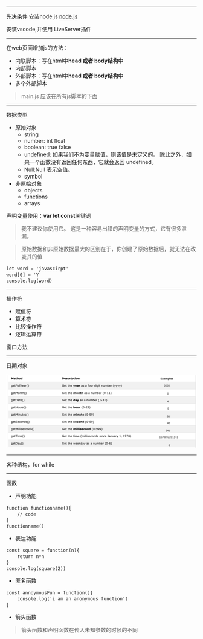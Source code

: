 

-----
先决条件
安装node.js [node.js](https://nodejs.org/en/)

安装vscode,并使用 LiveServer插件

---

在web页面增加js的方法：
- 内联脚本：写在html中**head 或者 body结构中**
- 内部脚本
- 外部脚本：写在html中**head 或者 body结构中**
- 多个外部脚本

> main.js 应该在所有js脚本的下面

-----
数据类型

- 原始对象
    - string
    - number: int float
    - boolean: true false
    - undefined: 如果我们不为变量赋值，则该值是未定义的。 除此之外，如果一个函数没有返回任何东西，它就会返回 undefined。
    - Null:Null 表示空值。
    - symbol
- 非原始对象
    - objects
    - functions
    - arrays   

声明变量使用：**var let const**关键词
> 我不建议你使用它。 这是一种容易出错的声明变量的方式，它有很多泄漏。

> 原始数据和非原始数据最大的区别在于，你创建了原始数据后，就无法在改变其的值
```
let word = 'javascirpt'
word[0] = 'Y'
console.log(word)
``` 
-------
操作符
- 赋值符
- 算术符
- 比较操作符
- 逻辑运算符

窗口方法

-----
日期对象

![](https://github.com/Asabeneh/30-Days-Of-JavaScript/blob/master/images/date_time_object.png)

----
各种结构，for while 

----
函数
- 声明功能
```
function functionname(){
    // code
}
functionname()
```
- 表达功能
```
const square = function(n){
    return n*n
}
console.log(square(2))
```
- 匿名函数
```
const annoymousFun = function(){
    console.log('i am an anonymous function')
}
```
- 箭头函数
> 箭头函数和声明函数在传入未知参数的时候的不同

